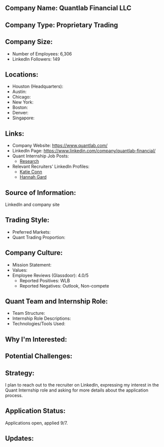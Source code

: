 ## Company Name: Quantlab Financial LLC

## Company Type: Proprietary Trading

## Company Size:
- Number of Employees: 6,306
- LinkedIn Followers: 149

## Locations:
- Houston (Headquarters): 
- Austin: 
- Chicago: 
- New York: 
- Boston: 
- Denver: 
- Singapore: 

## Links:
- Company Website: https://www.quantlab.com/
- LinkedIn Page: https://www.linkedin.com/company/quantlab-financial/
- Quant Internship Job Posts: 
  - [Research](https://www.quantlab.com/careers?p=job%2Foxilofwi) 
- Relevant Recruiters' LinkedIn Profiles: 
  - [Katie Conn](https://www.linkedin.com/in/katieconn/)
  - [Hannah Gard](https://www.linkedin.com/in/hannahgard/)

## Source of Information:
LinkedIn and company site

## Trading Style:
- Preferred Markets: 
- Quant Trading Proportion: 

## Company Culture:
- Mission Statement: 
- Values: 
- Employee Reviews (Glassdoor): 4.0/5
  - Reported Positives: WLB
  - Reported Negatives: Outlook, Non-compete

## Quant Team and Internship Role:
- Team Structure: 
- Internship Role Descriptions: 
- Technologies/Tools Used: 

## Why I'm Interested:

## Potential Challenges: 

## Strategy:
I plan to reach out to the recruiter on LinkedIn, expressing my interest in the Quant Internship role and asking for more details about the application process.

## Application Status:
Applications open, applied 9/7.

## Updates:
